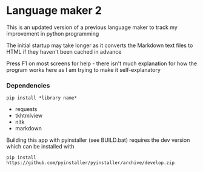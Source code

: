 # Language maker 2
This is an updated version of a previous language maker to track my improvement in python
programming

The initial startup may take longer as it converts the Markdown text files to HTML if they
haven't been cached in advance

Press F1 on most screens for help - there isn't much explanation for how the program works
here as I am trying to make it self-explanatory


### Dependencies
```pip install *library name*```
- requests
- tkhtmlview
- nltk
- markdown

Building this app with pyinstaller (see BUILD.bat) requires the dev version which can be
installed with 
```shell
pip install https://github.com/pyinstaller/pyinstaller/archive/develop.zip
```